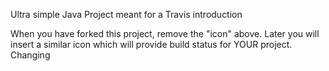 

Ultra simple Java Project meant for a Travis introduction

When you have forked this project, remove the "icon" above. Later you will insert a similar icon which will provide build status for YOUR project.
Changing
